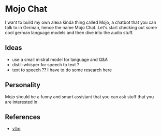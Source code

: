 # Mojo Chat 

I want to build my own alexa kinda thing called Mojo, a chatbot that you can talk to in German, hence the name Mojo Chat. Let's start checking out some cool german language models and then dive into the audio stuff.

## Ideas 

* use a small mistral model for language and Q&A 
* distil-whisper for speech to text ?
* text to speech ?? I have to do some research here

## Personality 

Mojo should be a funny and smart assistant that you can ask stuff that you are interested in.

## References 

* [vllm](https://docs.vllm.ai/en/latest/index.html)